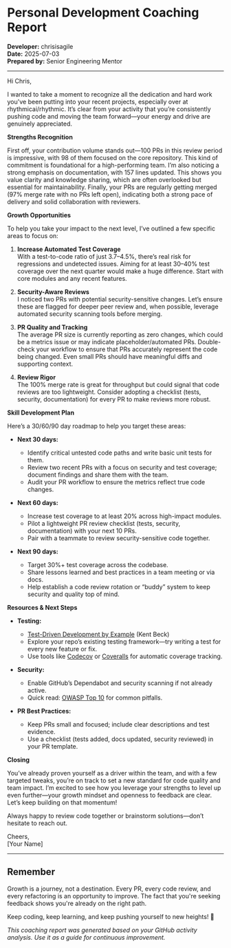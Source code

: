 # Personal Development Coaching Report

**Developer:** chrisisagile  
**Date:** 2025-07-03  
**Prepared by:** Senior Engineering Mentor

---

Hi Chris,

I wanted to take a moment to recognize all the dedication and hard work you've been putting into your recent projects, especially over at rhythmicai/rhythmic. It’s clear from your activity that you’re consistently pushing code and moving the team forward—your energy and drive are genuinely appreciated.

**Strengths Recognition**

First off, your contribution volume stands out—100 PRs in this review period is impressive, with 98 of them focused on the core repository. This kind of commitment is foundational for a high-performing team. I’m also noticing a strong emphasis on documentation, with 157 lines updated. This shows you value clarity and knowledge sharing, which are often overlooked but essential for maintainability. Finally, your PRs are regularly getting merged (97% merge rate with no PRs left open), indicating both a strong pace of delivery and solid collaboration with reviewers.

**Growth Opportunities**

To help you take your impact to the next level, I’ve outlined a few specific areas to focus on:

1. **Increase Automated Test Coverage**  
   With a test-to-code ratio of just 3.7–4.5%, there’s real risk for regressions and undetected issues. Aiming for at least 30–40% test coverage over the next quarter would make a huge difference. Start with core modules and any recent features.

2. **Security-Aware Reviews**  
   I noticed two PRs with potential security-sensitive changes. Let’s ensure these are flagged for deeper peer review and, when possible, leverage automated security scanning tools before merging.

3. **PR Quality and Tracking**  
   The average PR size is currently reporting as zero changes, which could be a metrics issue or may indicate placeholder/automated PRs. Double-check your workflow to ensure that PRs accurately represent the code being changed. Even small PRs should have meaningful diffs and supporting context.

4. **Review Rigor**  
   The 100% merge rate is great for throughput but could signal that code reviews are too lightweight. Consider adopting a checklist (tests, security, documentation) for every PR to make reviews more robust.

**Skill Development Plan**

Here’s a 30/60/90 day roadmap to help you target these areas:

- **Next 30 days:**  
  - Identify critical untested code paths and write basic unit tests for them.  
  - Review two recent PRs with a focus on security and test coverage; document findings and share them with the team.  
  - Audit your PR workflow to ensure the metrics reflect true code changes.

- **Next 60 days:**  
  - Increase test coverage to at least 20% across high-impact modules.  
  - Pilot a lightweight PR review checklist (tests, security, documentation) with your next 10 PRs.  
  - Pair with a teammate to review security-sensitive code together.

- **Next 90 days:**  
  - Target 30%+ test coverage across the codebase.  
  - Share lessons learned and best practices in a team meeting or via docs.  
  - Help establish a code review rotation or “buddy” system to keep security and quality top of mind.

**Resources & Next Steps**

- **Testing:**  
  - [Test-Driven Development by Example](https://www.amazon.com/Test-Driven-Development-Kent-Beck/dp/0321146530) (Kent Beck)  
  - Explore your repo’s existing testing framework—try writing a test for every new feature or fix.
  - Use tools like [Codecov](https://about.codecov.io/) or [Coveralls](https://coveralls.io/) for automatic coverage tracking.

- **Security:**  
  - Enable GitHub’s Dependabot and security scanning if not already active.  
  - Quick read: [OWASP Top 10](https://owasp.org/www-project-top-ten/) for common pitfalls.

- **PR Best Practices:**  
  - Keep PRs small and focused; include clear descriptions and test evidence.  
  - Use a checklist (tests added, docs updated, security reviewed) in your PR template.

**Closing**

You’ve already proven yourself as a driver within the team, and with a few targeted tweaks, you’re on track to set a new standard for code quality and team impact. I’m excited to see how you leverage your strengths to level up even further—your growth mindset and openness to feedback are clear. Let’s keep building on that momentum!

Always happy to review code together or brainstorm solutions—don’t hesitate to reach out.

Cheers,  
[Your Name]

---

## Remember

Growth is a journey, not a destination. Every PR, every code review, and every refactoring is an opportunity to improve. The fact that you're seeking feedback shows you're already on the right path.

Keep coding, keep learning, and keep pushing yourself to new heights! 🚀

*This coaching report was generated based on your GitHub activity analysis. Use it as a guide for continuous improvement.*